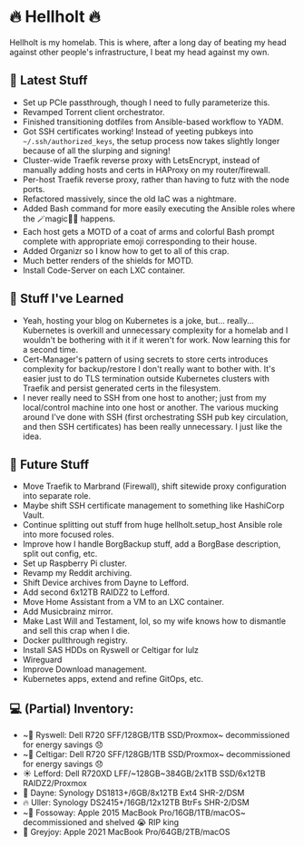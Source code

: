 # 🔥 Hellholt 🔥

Hellholt is my homelab.  This is where, after a long day of beating my head against other people's infrastructure, I beat my head against my own.

## 🤩 Latest Stuff
- Set up PCIe passthrough, though I need to fully parameterize this.
- Revamped Torrent client orchestrator.
- Finished transitioning dotfiles from Ansible-based workflow to YADM.
- Got SSH certificates working!  Instead of yeeting pubkeys into `~/.ssh/authorized_keys`, the setup process now takes slightly longer because of all the slurping and signing!
- Cluster-wide Traefik reverse proxy with LetsEncrypt, instead of manually adding hosts and certs in HAProxy on my router/firewall.
- Per-host Traefik reverse proxy, rather than having to futz with the node ports.
- Refactored massively, since the old IaC was a nightmare.
- Added Bash command for more easily executing the Ansible roles where the 🪄magic🧙‍♂️ happens.
- Each host gets a MOTD of a coat of arms and colorful Bash prompt complete with appropriate emoji corresponding to their house.
- Added Organizr so I know how to get to all of this crap.
- Much better renders of the shields for MOTD.
- Install Code-Server on each LXC container.

## 👴 Stuff I've Learned
- Yeah, hosting your blog on Kubernetes is a joke, but... really... Kubernetes is overkill and unnecessary complexity for a homelab and I wouldn't be bothering with it if it weren't for work.  Now learning this for a second time.
- Cert-Manager's pattern of using secrets to store certs introduces complexity for backup/restore I don't really want to bother with.  It's easier just to do TLS termination outside Kubernetes clusters with Traefik and persist generated certs in the filesystem.
- I never really need to SSH from one host to another; just from my local/control machine into one host or another.  The various mucking around I've done with SSH (first orchestrating SSH pub key circulation, and then SSH certificates) has been really unnecessary.  I just like the idea.

## 🔮 Future Stuff
- Move Traefik to Marbrand (Firewall), shift sitewide proxy configuration into separate role.
- Maybe shift SSH certificate management to something like HashiCorp Vault.
- Continue splitting out stuff from huge hellholt.setup_host Ansible role into more focused roles.
- Improve how I handle BorgBackup stuff, add a BorgBase description, split out config, etc.
- Set up Raspberry Pi cluster.
- Revamp my Reddit archiving.
- Shift Device archives from Dayne to Lefford.
- Add second 6x12TB RAIDZ2 to Lefford.
- Move Home Assistant from a VM to an LXC container.
- Add Musicbrainz mirror.
- Make Last Will and Testament, lol, so my wife knows how to dismantle and sell this crap when I die.
- Docker pullthrough registry.
- Install SAS HDDs on Ryswell or Celtigar for lulz
- Wireguard
- Improve Download management.
- Kubernetes apps, extend and refine GitOps, etc.

## 💻 (Partial) Inventory:
- ~🐴 Ryswell: Dell R720 SFF/128GB/1TB SSD/Proxmox~ decommissioned for energy savings 😞
- ~🦀 Celtigar: Dell R720 SFF/128GB/1TB SSD/Proxmox~ decommissioned for energy savings 😞
- ☀️ Lefford: Dell R720XD LFF/~128GB~384GB/2x1TB SSD/6x12TB RAIDZ2/Proxmox
- 💫 Dayne: Synology DS1813+/6GB/8x12TB Ext4 SHR-2/DSM
- 🔥 Uller: Synology DS2415+/16GB/12x12TB BtrFs SHR-2/DSM
- ~🍎 Fossoway: Apple 2015 MacBook Pro/16GB/1TB/macOS~ decommissioned and shelved 😭 RIP king
- 🦑 Greyjoy: Apple 2021 MacBook Pro/64GB/2TB/macOS

<!--

**Here are some ideas to get you started:**

🙋‍♀️ A short introduction - what is your organization all about?
🌈 Contribution guidelines - how can the community get involved?
👩‍💻 Useful resources - where can the community find your docs? Is there anything else the community should know?
🍿 Fun facts - what does your team eat for breakfast?
🧙 Remember, you can do mighty things with the power of [Markdown](https://guides.github.com/features/mastering-markdown/)
-->
